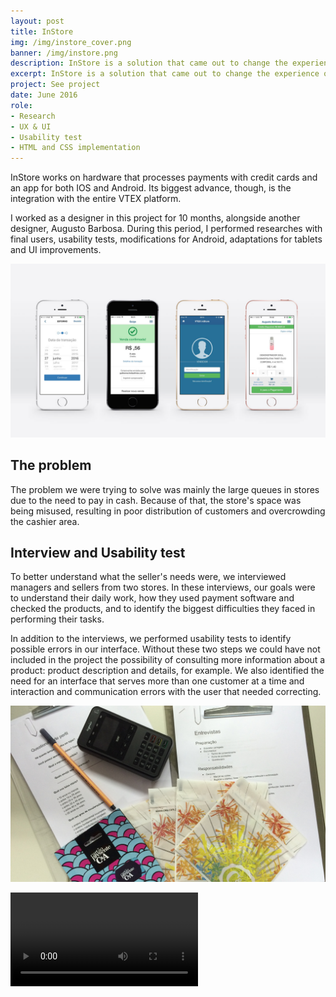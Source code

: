 ```yaml
---
layout: post
title: InStore
img: /img/instore_cover.png
banner: /img/instore.png
description: InStore is a solution that came out to change the experience of buying inside physical stores. With it, it’s no longer necessary to wait in long queues to make payments.
excerpt: InStore is a solution that came out to change the experience of buying inside physical stores. With it, it’s no longer necessary to wait in long queues to make payments. Also, it enables the salesman to make a custom sale on his own. Thereby, the physical space of the store can be different, with the possibility of finishing a sale anywhere inside the store.
project: See project
date: June 2016
role:
- Research
- UX & UI
- Usability test
- HTML and CSS implementation
---
```


InStore works on hardware that processes payments with credit cards and an app for both IOS and Android. Its biggest advance, though, is the integration with the entire VTEX platform.

I worked as a designer in this project for 10 months, alongside another designer, Augusto Barbosa. During this period, I performed researches with final users, usability tests, modifications for Android, adaptations for tablets and UI improvements.

![capa](/img/instore_screens.png)

## The problem

The problem we were trying to solve was mainly the large queues in stores due to the need to pay in cash. Because of that, the store's space was being misused, resulting in poor distribution of customers and overcrowding the cashier area.

## Interview and Usability test

To better understand what the seller's needs were, we interviewed managers and sellers from two stores. In these interviews, our goals were to understand their daily work, how they used payment software and checked the products, and to identify the biggest difficulties they faced in performing their tasks.

In addition to the interviews, we performed usability tests to identify possible errors in our interface. Without these two steps we could have not included in the project the possibility of consulting more information about a product: product description and details, for example. We also identified the need for an interface that serves more than one customer at a time and interaction and communication errors with the user that needed correcting.

![content](/img/test_instore.png)

![video](/video/instore.m4v)
